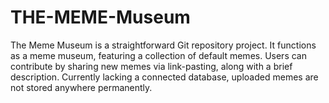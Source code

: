 # THE-MEME-Museum
The Meme Museum is a straightforward Git repository project. It functions as a meme museum, featuring a collection of default memes. Users can contribute by sharing new memes via link-pasting, along with a brief description. Currently lacking a connected database, uploaded memes are not stored anywhere permanently.
